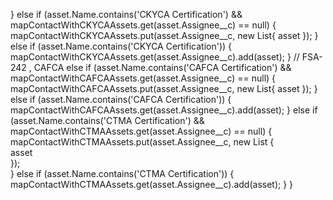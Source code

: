 } else if (asset.Name.contains('CKYCA Certification') && mapContactWithCKYCAAssets.get(asset.Assignee__c) == null) {
                    mapContactWithCKYCAAssets.put(asset.Assignee__c, new List<Asset>{
                            asset
                    });
                } else if (asset.Name.contains('CKYCA Certification')) {
                    mapContactWithCKYCAAssets.get(asset.Assignee__c).add(asset);
                } 
                // FSA-242 , CAFCA
                else if (asset.Name.contains('CAFCA Certification') && mapContactWithCAFCAAssets.get(asset.Assignee__c) == null) {
                    mapContactWithCAFCAAssets.put(asset.Assignee__c, new List<Asset>{
                            asset
                    });
                } 
                else if (asset.Name.contains('CAFCA Certification')) {
                    mapContactWithCAFCAAssets.get(asset.Assignee__c).add(asset);
                }
                else if (asset.Name.contains('CTMA Certification') && mapContactWithCTMAAssets.get(asset.Assignee__c) == null) {  
                    mapContactWithCTMAAssets.put(asset.Assignee__c, new List<Asset> {  
                            asset  
                    });  
                } else if (asset.Name.contains('CTMA Certification')) {  
                    mapContactWithCTMAAssets.get(asset.Assignee__c).add(asset);
                }
            }

